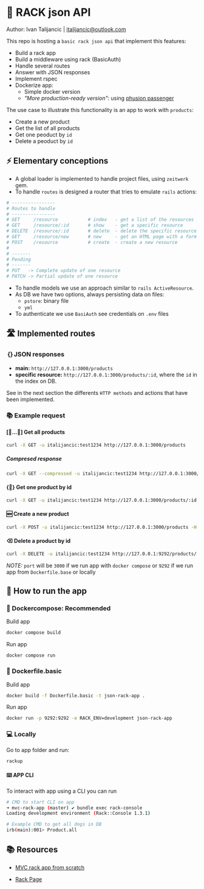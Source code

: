 # 💎 RACK json API
Author: Ivan Talijancic | italijancic@outlook.com

This repo is hosting a `basic rack json api` that implement this features:

- Build a rack app
- Build a middleware using rack (BasicAuth)
- Handle several routes
- Answer with JSON responses
- Implement rspec
- Dockerize app:
  - Simple docker version
  - _"More production-ready version"_: using [phusion passenger](https://github.com/phusion/passenger)

The use case to illustrate this functionality is an app to work with `products`:

- Create a new product
- Get the list of all products
- Get one peoduct by `id`
- Delete a peoduct by `id`

## ⚡️ Elementary conceptions
- A global loader is implemented to handle project files, using `zeitwerk` gem.
- To handle `routes` is designed a router that tries to emulate `rails` actions:

```rb
# ----------------
# Routes to handle
# ----------------
# GET     /resource           # index   - get a list of the resources
# GET     /resource/:id       # show    - get a specific resource
# DELETE  /resource/:id       # delete  - delete the specific resource
# GET     /resource/new       # new     - get an HTML page with a form
# POST    /resource           # create  - create a new resource
#
# -------
# Pending
# -------
# PUT   -> Complete update of one resource
# PATCH -> Partial update of one resource
```
- To handle models we use an approach similar to `rails ActiveResource`.
- As DB we have two options, always persisting data on files:
  - `pstore`: binary file
  - `yml`
- To authenticate we use `BasiAuth` see credentials on `.env` files

## 🛣️ Implemented routes

### ｛｝JSON responses
  - **main:** `http://127.0.0.1:3000/products`
  - **specific resource:** `http://127.0.0.1:3000/products/:id`, where the `id` in the index on DB.

See in the next section the differents `HTTP methods` and actions that have been implemented.

### 📚 Example request

#### [💎...💎] Get all products

```bash
curl -X GET -u italijancic:test1234 http://127.0.0.1:3000/products
```
##### Compresed response

```bash
curl -X GET --compressed -u italijancic:test1234 http://127.0.0.1:3000/products
```

#### {💎} Get one product by id

```bash
curl -X GET -u italijancic:test1234 http://127.0.0.1:3000/products/:id
```

#### 🆕 Create a new product

```bash
curl -X POST -u italijancic:test1234 http://127.0.0.1:3000/products -H "Content-Type: application/json" -d '{"name":"product_name"}'
```

#### ⌫ Delete a product by id

```bash
curl -X DELETE -u italijancic:test1234 http://127.0.0.1:9292/products/:id
```

*NOTE:* `port` will be `3000` if we run app with `docker compose` or `9292` if we run app from `Dockerfile.base` or locally

## 🚀 How to run the app

### 🐳 Dockercompose: Recommended

Build app

```bash
docker compose build
```

Run app

```bash
docker compose run
```

### 🐳 Dockerfile.basic

Build app

```bash
docker build -f Dockerfile.basic -t json-rack-app .
```

Run app

```bash
docker run -p 9292:9292 -e RACK_ENV=development json-rack-app
```

### 💻 Locally
Go to app folder and run:

```bash
rackup
```

#### ⌨️ APP CLI

To interact with app using a CLI you can run

```bash
# CMD to start CLI on app
➜ mvc-rack-app (master) ✔ bundle exec rack-console
Loading development environment (Rack::Console 1.3.1)

# Example CMD to get all dogs in DB
irb(main):001> Product.all
```

## 📚 Resources

- [MVC rack app from scratch](https://tommaso.pavese.me/2016/06/05/a-rack-application-from-scratch-part-1-introducting-rack/#a-naive-and-incomplete-framework)

- [Rack Page](https://github.com/rack/rack)
